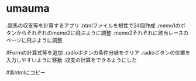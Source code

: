 # umauma
.競馬の収支等を計算するアプリ
.htmlファイルを根性で24個作成
.memo1のボタンからそれぞれのmemo2に飛ぶように調整
.memo2それぞれに該当レースのページに飛ぶように調整

#Formの計算式等を追加
.radioボタンの条件分岐をクリア
.radioボタンの位置を入力しやすいように移動
.収支の計算をできるようにした

#各htmlにコピー